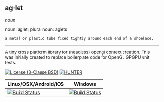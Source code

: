 ## ag·let

  *noun*
  
  noun: aglet; plural noun: aglets
  
    a metal or plastic tube fixed tightly around each end of a shoelace.
    
---

A tiny cross platform library for (headless) opengl context creation.  This was initially created to replace boilerplate code for OpenGL GPGPU unit tests.

[![License (3-Clause BSD)](https://img.shields.io/badge/license-BSD%203--Clause-brightgreen.svg?style=flat-square)](http://opensource.org/licenses/BSD-3-Clause)
[![HUNTER](https://img.shields.io/badge/hunter-v0.19.0-blue.svg)](http://github.com/ruslo/hunter)

| Linux/OSX/Android/iOS                           | Windows                                             |
|-------------------------------------------------|-----------------------------------------------------|
| [![Build Status][travis_status]][travis_builds] | [![Build Status][appveyor_status]][appveyor_builds] |


[travis_status]: https://travis-ci.com/elucideye/aglet.svg?token=2fYtPs8x4ziLvxfp2emx&branch=master
[travis_builds]: https://travis-ci.com/elucideye/aglet

[appveyor_status]: https://ci.appveyor.com/api/projects/status/suaipbrqiicq3td6/branch/master?svg=true
[appveyor_builds]: https://ci.appveyor.com/api/projects/elucideye/aglet/branch/master


